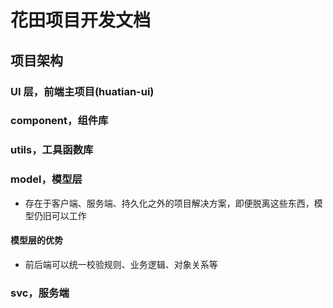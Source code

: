 # 花田项目开发文档

## 项目架构

### UI 层，前端主项目(huatian-ui)

### component，组件库

### utils，工具函数库

### model，模型层

- 存在于客户端、服务端、持久化之外的项目解决方案，即便脱离这些东西，模型仍旧可以工作

#### 模型层的优势

- 前后端可以统一校验规则、业务逻辑、对象关系等

### svc，服务端
